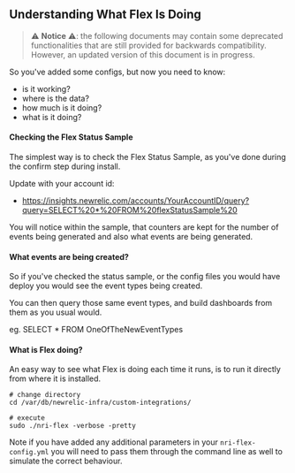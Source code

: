 ## Understanding What Flex Is Doing

> ⚠️ **Notice** ⚠️: the following documents may contain some deprecated functionalities that
are still provided for backwards compatibility. However, an updated version of this
document is in progress. 


So you've added some configs, but now you need to know:
- is it working?
- where is the data?
- how much is it doing?
- what is it doing?

#### Checking the Flex Status Sample

The simplest way is to check the Flex Status Sample, as you've done during the confirm step during install.

Update with your account id:
* https://insights.newrelic.com/accounts/YourAccountID/query?query=SELECT%20*%20FROM%20flexStatusSample%20

You will notice within the sample, that counters are kept for the number of events being generated and also what events are being generated. 

#### What events are being created?

So if you've checked the status sample, or the config files you would have deploy you would see the event types being created.

You can then query those same event types, and build dashboards from them as you usual would.

eg. SELECT * FROM OneOfTheNewEventTypes 

#### What is Flex doing?

An easy way to see what Flex is doing each time it runs, is to run it directly from where it is installed.

```
# change directory
cd /var/db/newrelic-infra/custom-integrations/

# execute
sudo ./nri-flex -verbose -pretty
```

Note if you have added any additional parameters in your `nri-flex-config.yml` you will need to pass them through the command line as well to simulate the correct behaviour.